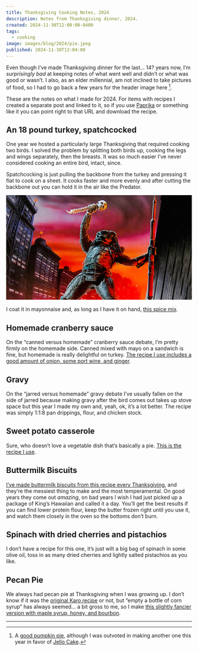 ```yaml
---
title: Thanksgiving Cooking Notes, 2024
description: Notes from Thanksgiving dinner, 2024.
created: 2024-11-30T12:00:00-0400
tags:
  - cooking
image: images/blog/2024/pie.jpeg
published: 2024-11-30T12:04:00
---
```

Even though I’ve made Thanksgiving dinner for the last… 14? years now, I’m _surprisingly bad_ at keeping notes of what went well and didn’t or what was good or wasn’t. I also, as an elder millennial, am not inclined to take pictures of food, so I had to go back a few years for the header image here [^1].

These are the notes on what I made for 2024. For items with recipes I created a separate post and linked to it, so if you use [Paprika](https://paprikaapp.com) or something like it you can point right to that URL and download the recipe.

## An 18 pound turkey, spatchcocked
One year we hosted a particularly large Thanksgiving that required cooking two birds. I solved the problem by splitting both birds up, cooking the legs and wings separately, then the breasts. It was so much easier I’ve never considered cooking an entire bird, intact, since.

Spatchcocking is just pulling the backbone from the turkey and pressing it flat to cook on a sheet. It cooks faster and more evenly and after cutting the backbone out you can hold it in the air like the Predator.

![The Predator holding a spine in the air.](../../images/blog/2024/predator.jpg)

I coat it in mayonnaise and, as long as I have it on hand, [this spice mix](https://www.generalstorepr.com/product/bird-herbs/317595).

## Homemade cranberry sauce
On the “canned versus homemade” cranberry sauce debate, I’m pretty firmly on the homemade side. Canned mixed with mayo on a sandwich is fine, but homemade is really delightful on turkey. [The recipe I use includes a good amount of onion, some port wine, and ginger](/blog/2024/recipe-cranberry-sauce).

## Gravy
On the “jarred versus homemade” gravy debate I’ve usually fallen on the side of jarred because making gravy after the bird comes out takes up stove space but this year I made my own and, yeah, ok, it’s a lot better. The recipe was simply 1:1:8 pan drippings, flour, and chicken stock.

## Sweet potato casserole
Sure, who doesn’t love a vegetable dish that’s basically a pie. [This is the recipe I use](/blog/2024/recipe-sweet-potato-casserole).

## Buttermilk Biscuits
[I’ve made buttermilk biscuits from this recipe every Thanksgiving](/blog/2024/recipe-buttermilk-biscuits), and they’re the messiest thing to make and the most temperamental. On good years they come out _amazing_, on bad years I wish I had just picked up a package of King’s Hawaiian and called it a day. You’ll get the best results if you can find lower protein flour, keep the butter frozen right until you use it, and watch them closely in the oven so the bottoms don’t burn.

## Spinach with dried cherries and pistachios
I don’t have a recipe for this one, it’s just wilt a big bag of spinach in some olive oil, toss in as many dried cherries and lightly salted pistachios as you like.

## Pecan Pie
We always had pecan pie at Thanksgiving when I was growing up. I don’t know if it was the [original Karo recipe](https://www.karosyrup.com/recipe/homemade-pecan-pie/) or not, but “empty a bottle of corn syrup” has always seemed… a bit gross to me, so I make [this slightly fancier version with maple syrup, honey, and bourbon](/blog/2024/recipe-maple-honey-pecan-pie).

---

[^1]: A [good pumpkin pie](https://sallysbakingaddiction.com/the-great-pumpkin-pie-recipe/), although I was outvoted in making another one this year in favor of [Jello Cake](https://www.allrecipes.com/recipe/273112/jell-o-poke-cake/).